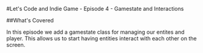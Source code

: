 #Let's Code and Indie Game - Episode 4 - Gamestate and Interactions

##What's Covered

In this episode we add a gamestate class for managing our entites and player. This allows us to start having entities interact with each other on the screen.
